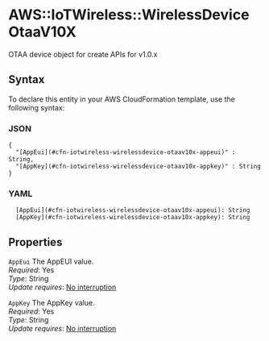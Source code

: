 # AWS::IoTWireless::WirelessDevice OtaaV10X<a name="aws-properties-iotwireless-wirelessdevice-otaav10x"></a>

OTAA device object for create APIs for v1\.0\.x

## Syntax<a name="aws-properties-iotwireless-wirelessdevice-otaav10x-syntax"></a>

To declare this entity in your AWS CloudFormation template, use the following syntax:

### JSON<a name="aws-properties-iotwireless-wirelessdevice-otaav10x-syntax.json"></a>

```
{
  "[AppEui](#cfn-iotwireless-wirelessdevice-otaav10x-appeui)" : String,
  "[AppKey](#cfn-iotwireless-wirelessdevice-otaav10x-appkey)" : String
}
```

### YAML<a name="aws-properties-iotwireless-wirelessdevice-otaav10x-syntax.yaml"></a>

```
  [AppEui](#cfn-iotwireless-wirelessdevice-otaav10x-appeui): String
  [AppKey](#cfn-iotwireless-wirelessdevice-otaav10x-appkey): String
```

## Properties<a name="aws-properties-iotwireless-wirelessdevice-otaav10x-properties"></a>

`AppEui`  <a name="cfn-iotwireless-wirelessdevice-otaav10x-appeui"></a>
The AppEUI value\.  
*Required*: Yes  
*Type*: String  
*Update requires*: [No interruption](https://docs.aws.amazon.com/AWSCloudFormation/latest/UserGuide/using-cfn-updating-stacks-update-behaviors.html#update-no-interrupt)

`AppKey`  <a name="cfn-iotwireless-wirelessdevice-otaav10x-appkey"></a>
The AppKey value\.  
*Required*: Yes  
*Type*: String  
*Update requires*: [No interruption](https://docs.aws.amazon.com/AWSCloudFormation/latest/UserGuide/using-cfn-updating-stacks-update-behaviors.html#update-no-interrupt)